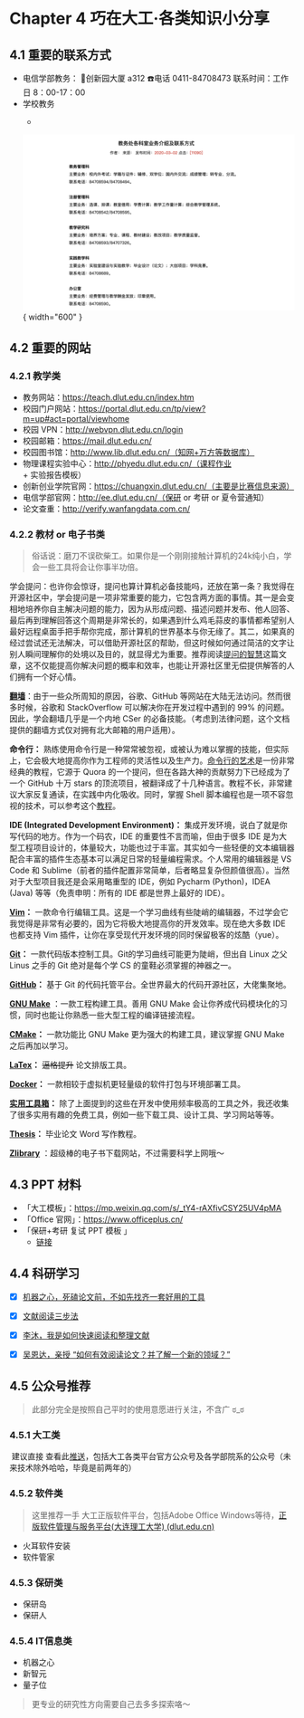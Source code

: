 # Chapter 4 巧在大工·各类知识小分享

##  4.1 重要的联系方式

- 电信学部教务： 🌈创新园大厦 a312  ☎️电话 0411-84708473 联系时间：工作日 8：00-17：00
- 学校教务
  - <figure markdown>
  ![Image title](./images/tele.png){ width="600" }
  </figure>

##  4.2 重要的网站

###   4.2.1 教学类

- 教务网站：https://teach.dlut.edu.cn/index.htm
- 校园门户网站：https://portal.dlut.edu.cn/tp/view?m=up#act=portal/viewhome
- 校园 VPN：http://webvpn.dlut.edu.cn/login
- 校园邮箱：https://mail.dlut.edu.cn/
- 校园图书馆：http://www.lib.dlut.edu.cn/（知网+万方等数据库）
- 物理课程实验中心：http://phyedu.dlut.edu.cn/（课程作业 + 实验报告模板）
- 创新创业学院官网：https://chuangxin.dlut.edu.cn/（主要是比赛信息来源）
- 电信学部官网：http://ee.dlut.edu.cn/（保研 or 考研 or 夏令营通知）
- 论文查重：http://verify.wanfangdata.com.cn/

###   4.2.2 教材 or 电子书类

> 俗话说：磨刀不误砍柴工。如果你是一个刚刚接触计算机的24k纯小白，学会一些工具将会让你事半功倍。

学会提问：也许你会惊讶，提问也算计算机必备技能吗，还放在第一条？我觉得在开源社区中，学会提问是一项非常重要的能力，它包含两方面的事情。其一是会变相地培养你自主解决问题的能力，因为从形成问题、描述问题并发布、他人回答、最后再到理解回答这个周期是非常长的，如果遇到什么鸡毛蒜皮的事情都希望别人最好远程桌面手把手帮你完成，那计算机的世界基本与你无缘了。其二，如果真的经过尝试还无法解决，可以借助开源社区的帮助，但这时候如何通过简洁的文字让别人瞬间理解你的处境以及目的，就显得尤为重要。推荐阅读[提问的智慧](https://github.com/ryanhanwu/How-To-Ask-Questions-The-Smart-Way/blob/main/README-zh_CN.md)这篇文章，这不仅能提高你解决问题的概率和效率，也能让开源社区里无偿提供解答的人们拥有一个好心情。


[**翻墙**](必学工具/翻墙.md)：由于一些众所周知的原因，谷歌、GitHub 等网站在大陆无法访问。然而很多时候，谷歌和 StackOverflow 可以解决你在开发过程中遇到的 99% 的问题。因此，学会翻墙几乎是一个内地 CSer 的必备技能。（考虑到法律问题，这个文档提供的翻墙方式仅对拥有北大邮箱的用户适用）。

**命令行：** 熟练使用命令行是一种常常被忽视，或被认为难以掌握的技能，但实际上，它会极大地提高你作为工程师的灵活性以及生产力。[命令行的艺术](https://github.com/jlevy/the-art-of-command-line/blob/master/README-zh.md)是一份非常经典的教程，它源于 Quora 的一个提问，但在各路大神的贡献努力下已经成为了一个 GitHub 十万 stars 的顶流项目，被翻译成了十几种语言。教程不长，非常建议大家反复通读，在实践中内化吸收。同时，掌握 Shell 脚本编程也是一项不容忽视的技术，可以参考这个[教程](https://www.shellscript.sh/)。

**IDE (Integrated Development Environment)：** 集成开发环境，说白了就是你写代码的地方。作为一个码农，IDE 的重要性不言而喻，但由于很多 IDE 是为大型工程项目设计的，体量较大，功能也过于丰富。其实如今一些轻便的文本编辑器配合丰富的插件生态基本可以满足日常的轻量编程需求。个人常用的编辑器是 VS Code 和 Sublime（前者的插件配置非常简单，后者略显复杂但颜值很高）。当然对于大型项目我还是会采用略重型的 IDE，例如 Pycharm (Python)，IDEA (Java) 等等（免责申明：所有的 IDE 都是世界上最好的 IDE）。

**[Vim](必学工具/Vim.md)：** 一款命令行编辑工具。这是一个学习曲线有些陡峭的编辑器，不过学会它我觉得是非常有必要的，因为它将极大地提高你的开发效率。现在绝大多数 IDE 也都支持 Vim 插件，让你在享受现代开发环境的同时保留极客的炫酷（yue）。

**[Git](必学工具/Git.md)：** 一款代码版本控制工具。Git的学习曲线可能更为陡峭，但出自 Linux 之父 Linus 之手的 Git 绝对是每个学 CS 的童鞋必须掌握的神器之一。

**[GitHub](必学工具/GitHub.md)：** 基于 Git 的代码托管平台。全世界最大的代码开源社区，大佬集聚地。

**[GNU Make](必学工具/GNU_Make.md)** ：一款工程构建工具。善用 GNU Make 会让你养成代码模块化的习惯，同时也能让你熟悉一些大型工程的编译链接流程。

**[CMake](必学工具/CMake.md)：** 一款功能比 GNU Make 更为强大的构建工具，建议掌握 GNU Make 之后再加以学习。

**[LaTex](必学工具/LaTeX.md)：** <del>逼格提升</del> 论文排版工具。

**[Docker](必学工具/Docker.md)：** 一款相较于虚拟机更轻量级的软件打包与环境部署工具。

**[实用工具箱](必学工具/tools.md)：** 除了上面提到的这些在开发中使用频率极高的工具之外，我还收集了很多实用有趣的免费工具，例如一些下载工具、设计工具、学习网站等等。

**[Thesis](必学工具/thesis.md)：** 毕业论文 Word 写作教程。

**[Zlibrary](https://singlelogin.re/)** ：超级棒的电子书下载网站，不过需要科学上网哦～

##  4.3  PPT 材料

- 「大工模板」：https://mp.weixin.qq.com/s/_tY4-rAXfivCSY25UV4pMA
- 「Office 官网」：https://www.officeplus.cn/
- 「保研+考研 复试 PPT 模板 」
  - [链接](https://pan.baidu.com/s/1VLrToFsiIcnSxGjP1qp3tw?pwd=ffff)

## 4.4 科研学习

- [x] [机器之心，死磕论文前，不如先找齐一套好用的工具](https://www.zhihu.com/search?type=content&q=%E8%AE%BA%E6%96%87%E9%98%85%E8%AF%BB%E5%B7%A5%E5%85%B7%20%E6%9C%BA%E5%99%A8%E4%B9%8B%E5%BF%83)

- [x] [文献阅读三步法](https://www.zhihu.com/search?type=content&q=%E8%AE%BA%E6%96%87%E9%98%85%E8%AF%BB)

- [x] [李沐，我是如何快速阅读和整理文献](https://www.bilibili.com/video/BV1nA41157y4/?spm_id_from=333.337.search-card.all.click)

- [x] [吴恩达，亲授 “如何有效阅读论文？并了解一个新的领域？”](https://www.bilibili.com/video/BV15e4y1S7xY/?spm_id_from=333.337.search-card.all.click&vd_source=6b9a2535ccfad06306e6eddf822fe238)

## 4.5  公众号推荐

> 此部分完全是按照自己平时的使用意愿进行关注，不含广 ಠ_ಠ

### 4.5.1 大工类

​	建议直接 查看此[推送](https://mp.weixin.qq.com/s/-b4HS6X5ISOcg80JQw9uWg)，包括大工各类平台官方公众号及各学部院系的公众号（未来技术除外哈哈，毕竟是前两年的）

### 4.5.2 软件类

> 这里推荐一手 大工正版软件平台，包括Adobe Office Windows等待，[正版软件管理与服务平台(大连理工大学) (dlut.edu.cn)](http://ms.dlut.edu.cn/)

- 火耳软件安装
- 软件管家

### 4.5.3 保研类

- 保研岛
- 保研人

### 4.5.4 IT信息类

- 机器之心
- 新智元
- 量子位

> 更专业的研究性方向需要自己去多多探索咯～




<script src="https://giscus.app/client.js"
        data-repo="AnonymousDUTAI/SREKCARC-IA-TUD"
        data-repo-id="R_kgDOKG3dKg"
        data-category="General"
        data-category-id="DIC_kwDOKG3dKs4CYmFw"
        data-mapping="pathname"
        data-strict="0"
        data-reactions-enabled="1"
        data-emit-metadata="0"
        data-input-position="top"
        data-theme="preferred_color_scheme"
        data-lang="zh-CN"
        data-loading="lazy"
        crossorigin="anonymous"
        async>
</script>

<script>
    var palette = __get("__palette")
    if (palette && typeof palette.color === "object") {
        if (palette.color.scheme === "slate") {
            const giscus = document.querySelector("script[src*=giscus]")
            giscus.setAttribute("data-theme", "dark_protanopia")
        }
    }

    document.addEventListener("DOMContentLoaded", function () {
        const ref = document.querySelector("[data-md-component=palette]")
        ref.addEventListener("change", function () {
            var palette = __get("__palette")
            if (palette && typeof palette.color === "object") {
                const theme = palette.color.scheme === "slate" ? "dark_protanopia" : "light_protanopia"
                const frame = document.querySelector(".giscus-frame")
                frame.contentWindow.postMessage({
                    giscus: { setConfig: { theme } }
                }, "https://giscus.app")
            }
        })
    })
</script>
